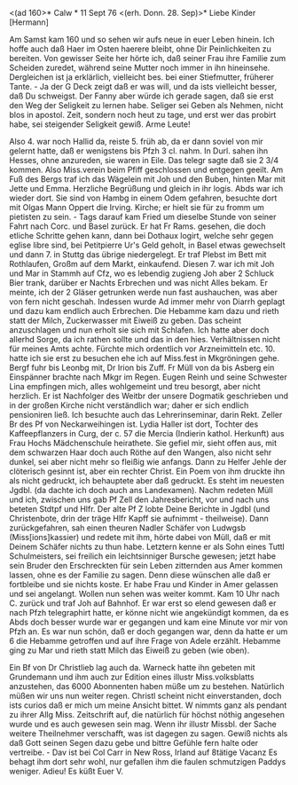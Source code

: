 <(ad 160>* Calw <Montg>* 11 Sept 76
 <(erh. Donn. 28. Sep)>*
Liebe Kinder [Hermann]

Am Samst kam 160 und so sehen wir aufs neue in euer Leben hinein. Ich hoffe auch daß Haer im Osten haerere bleibt, ohne Dir Peinlichkeiten zu bereiten. Von gewisser Seite her hörte ich, daß seiner Frau ihre Familie zum Scheiden zuredet, während seine Mutter noch immer in ihn hineinsehe. Dergleichen ist ja erklärlich, vielleicht bes. bei einer Stiefmutter, früherer Tante. - Ja der G Deck zeigt daß er was will, und da ists vielleicht besser, daß Du schweigst. Der Fanny aber würde ich gerade sagen, daß sie erst den Weg der Seligkeit zu lernen habe. Seliger sei Geben als Nehmen, nicht blos in apostol. Zeit, sondern noch heut zu tage, und erst wer das probirt habe, sei steigender Seligkeit gewiß. Arme Leute!

Also 4. war noch Hallid da, reiste 5. früh ab, da er dann soviel von mir gelernt hatte, daß er wenigstens bis Pfzh 3 cl. nahm. In Durl. sahen ihn Hesses, ohne anzureden, sie waren in Eile. Das telegr sagte daß sie 2 3/4 kommen. Also Miss.verein beim Pfiff geschlossen und entgegen geeilt. Am Fuß des Bergs traf ich das Wägelein mit Joh und den Buben, hinten Mar mit Jette und Emma. Herzliche Begrüßung und gleich in ihr logis. Abds war ich wieder dort. Sie sind von Hambg in einem Odem gefahren, besuchte dort mit Olgas Mann Oppert die Irving. Kirche; er hielt sie für zu fromm um pietisten zu sein. - Tags darauf kam Fried um dieselbe Stunde von seiner Fahrt nach Corc. und Basel zurück. Er hat Fr Rams. gesehen, die doch etliche Schritte gehen kann, dann bei Dothaux logirt, welche sehr gegen eglise libre sind, bei Petitpierre Ur's Geld geholt, in Basel etwas gewechselt und dann 7. in Stuttg das übrige niedergelegt. Er traf Plebst im Bett mit Rothlaufen, Großm auf dem Markt, einkaufend. Diesen 7. war ich mit Joh und Mar in Stammh auf Cfz, wo es lebendig zugieng Joh aber 2 Schluck Bier trank, darüber er Nachts Erbrechen und was nicht Alles bekam. Er meinte, ich der 2 Gläser getrunken werde nun fast aushauchen, was aber von fern nicht geschah. Indessen wurde Ad immer mehr von Diarrh geplagt und dazu kam endlich auch Erbrechen. Die Hebamme kam dazu und rieth statt der Milch, Zuckerwasser mit Eiweiß zu geben. Das scheint anzuschlagen und nun erholt sie sich mit Schlafen. Ich hatte aber doch allerhd Sorge, da ich rathen sollte und das in den hies. Verhältnissen nicht für meines Amts achte. Fürchte mich ordentlich vor Arzneimitteln etc. 10. hatte ich sie erst zu besuchen ehe ich auf Miss.fest in Mkgröningen gehe. Bergf fuhr bis Leonbg mit, Dr Irion bis Zuff. Fr Müll von da bis Asberg ein Einspänner brachte nach Mkgr im Regen. Eugen Reinh und seine Schwester Lina empfingen mich, alles wohlgemeint und treu besorgt, aber nicht herzlich. Er ist Nachfolger des Weitbr der unsere Dogmatik geschrieben und in der großen Kirche nicht verständlich war; daher er sich endlich pensioniren ließ. Ich besuchte auch das Lehrerinseminar, darin Rekt. Zeller Br des Pf von Neckarweihingen ist. Lydia Haller ist dort, Tochter des Kaffeepflanzers in Curg, der c. 57 die Mercia (Indierin kathol. Herkunft) aus Frau Hochs Mädchenschule heirathete. Sie gefiel mir, sieht offen aus, mit dem schwarzen Haar doch auch Röthe auf den Wangen, also nicht sehr dunkel, sei aber nicht mehr so fleißig wie anfangs. 
Dann zu Helfer Jehle der clöterisch gesinnt ist, aber ein rechter Christ. Ein Poem von ihm druckte ihn als nicht gedruckt, ich behauptete aber daß gedruckt. Es steht im neuesten Jgdbl. (da dachte ich doch auch ans Landexamen). Nachm redeten Müll und ich, zwischen uns gab Pf Zell den Jahresbericht, vor und nach uns beteten Stdtpf und Hlfr. Der alte Pf Z lobte Deine Berichte in Jgdbl (und Christenbote, drin der träge Hlfr Kapff sie aufnimmt - theilweise). Dann zurückgefahren, sah einen theuren Nadler Schäfer von Ludwgsb (Miss[ions]kassier) und redete mit ihm, hörte dabei von Müll, daß er mit Deinem Schäfer nichts zu thun habe. Letztern kenne er als Sohn eines Tuttl Schulmeisters, sei freilich ein leichtsinniger Bursche gewesen; jetzt habe sein Bruder den Erschreckten für sein Leben zitternden aus Amer kommen lassen, ohne es der Familie zu sagen. Denn diese wünschen alle daß er fortbleibe und sie nichts koste. Er habe Frau und Kinder in Amer gelassen und sei angelangt. Wollen nun sehen was weiter kommt. Kam 10 Uhr nach C. zurück und traf Joh auf Bahnhof. Er war erst so elend gewesen daß er nach Pfzh telegraphirt hatte, er könne nicht wie angekündigt kommen, da es Abds doch besser wurde war er gegangen und kam eine Minute vor mir von Pfzh an. Es war nun schön, daß er doch gegangen war, denn da hatte er um 6 die Hebamme getroffen und auf ihre Frage von Adele erzählt. Hebamme ging zu Mar und rieth statt Milch das Eiweiß zu geben (wie oben).

Ein Bf von Dr Christlieb lag auch da. Warneck hatte ihn gebeten mit Grundemann und ihm auch zur Edition eines illustr Miss.volksblatts anzustehen, das 6000 Abonnenten haben müße um zu bestehen. Natürlich müßen wir uns nun weiter regen. Christl scheint nicht einverstanden, doch ists curios daß er mich um meine Ansicht bittet. W nimmts ganz als pendant zu ihrer Allg Miss. Zeitschrift auf, die natürlich für höchst nöthig angesehen wurde und es auch gewesen sein mag. Wenn ihr illustr Missbl. der Sache weitere Theilnehmer verschafft, was ist dagegen zu sagen. Gewiß nichts als daß Gott seinen Segen dazu gebe und bittre Gefühle fern halte oder vertreibe. - Dav ist bei Col Carr in New Ross, Irland auf 8tätige Vacanz Es behagt ihm dort sehr wohl, nur gefallen ihm die faulen schmutzigen Paddys weniger. Adieu!  Es küßt Euer V.
